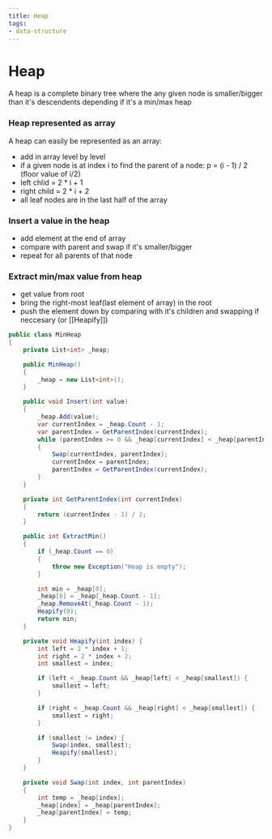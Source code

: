 ```yaml
---
title: Heap
tags:
- data-structure
---
```

# Heap

A heap is a complete binary tree where the any given node is smaller/bigger than it's descendents depending if it's a min/max heap

### Heap represented as array
A heap can easily be represented as an array:
- add in array level by level
-  if a given node is at index i to find the parent of a node: p = (i - 1) / 2 (floor value of i/2)
- left chlid = 2 * i + 1
- right child = 2 * i + 2
- all leaf nodes are in the last half of the array

### Insert a value in the heap
- add element at the end of array
- compare with parent and swap if it's smaller/bigger
- repeat for all parents of that node

### Extract min/max value from heap
- get value from root
- bring the right-most leaf(last element of array) in the root
- push the element down by comparing with it's children and swapping if neccesary (or [[Heapify]]) 

```cs
public class MinHeap
{
    private List<int> _heap;

    public MinHeap()
    {
        _heap = new List<int>();
    }

    public void Insert(int value)
    {
        _heap.Add(value);
        var currentIndex = _heap.Count - 1;
        var parentIndex = GetParentIndex(currentIndex);
        while (parentIndex >= 0 && _heap[currentIndex] < _heap[parentIndex])
        {
            Swap(currentIndex, parentIndex);
            currentIndex = parentIndex;
            parentIndex = GetParentIndex(currentIndex);
        }
    }

    private int GetParentIndex(int currentIndex)
    {
        return (currentIndex - 1) / 2;
    }

    public int ExtractMin()
    {
        if (_heap.Count == 0)
        {
            throw new Exception("Heap is empty");
        }

        int min = _heap[0];
        _heap[0] = _heap[_heap.Count - 1];
        _heap.RemoveAt(_heap.Count - 1);
        Heapify(0);
        return min;
    }

    private void Heapify(int index) {
        int left = 2 * index + 1;
        int right = 2 * index + 2;
        int smallest = index;

        if (left < _heap.Count && _heap[left] < _heap[smallest]) {
            smallest = left;
        }

        if (right < _heap.Count && _heap[right] < _heap[smallest]) {
            smallest = right;
        }

        if (smallest != index) {
            Swap(index, smallest);
            Heapify(smallest);
        }
    }

    private void Swap(int index, int parentIndex)
    {
        int temp = _heap[index];
        _heap[index] = _heap[parentIndex];
        _heap[parentIndex] = temp;
    }
}
```